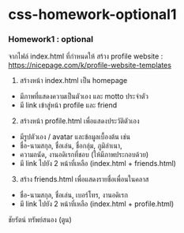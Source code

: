 # css-homework-optional1
### Homework1 : optional
จากไฟล์ index.html ที่กำหนดให้
สร้าง profile website : https://nicepage.com/k/profile-website-templates
1. สร้างหน้า index.html เป็น homepage 
- มีภาพที่แสดงความเป็นตัวเอง และ motto ประจำตัว
- มี link เข้าสู่หน้า profile และ friend 
2. สร้างหน้า profile.html เพื่อแสดงประวัติตัวเอง
- มีรูปตัวเอง / avatar และข้อมูลเบื้องต้น เช่น
- ชื่อ-นามสกุล,​ ชื่อเล่น, ชื่อกลุ่ม,​ ภูมิลำเนา, 
- ความถนัด, งานอดิเรกที่ชอบ (ให้มีภาพประกอบด้วย)
- มี link ไปยัง 2 หน้าที่เหลือ (index.html + friends.html)
3. สร้าง friends.html เพื่อแสดงรายชื่อเพื่อนในคลาส
- ชื่อ-นามสกุล,​ ชื่อเล่น, เบอร์โทร, งานอดิเรก 
- มี link ไปยัง 2 หน้าที่เหลือ (index.html + profile.html)

ชัยรัตน์ ทรัพย์สนอง (ตูน)
